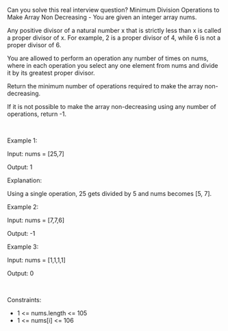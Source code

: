 Can you solve this real interview question? Minimum Division Operations to Make Array Non Decreasing - You are given an integer array nums.

Any positive divisor of a natural number x that is strictly less than x is called a proper divisor of x. For example, 2 is a proper divisor of 4, while 6 is not a proper divisor of 6.

You are allowed to perform an operation any number of times on nums, where in each operation you select any one element from nums and divide it by its greatest proper divisor.

Return the minimum number of operations required to make the array non-decreasing.

If it is not possible to make the array non-decreasing using any number of operations, return -1.

 

Example 1:

Input: nums = [25,7]

Output: 1

Explanation:

Using a single operation, 25 gets divided by 5 and nums becomes [5, 7].

Example 2:

Input: nums = [7,7,6]

Output: -1

Example 3:

Input: nums = [1,1,1,1]

Output: 0

 

Constraints:

 * 1 <= nums.length <= 105
 * 1 <= nums[i] <= 106